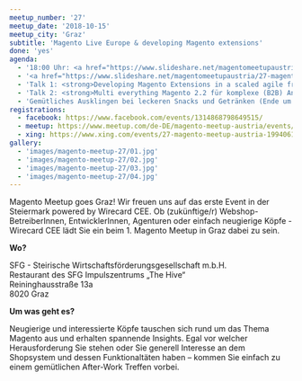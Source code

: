 ```yaml
---
meetup_number: '27'
meetup_date: '2018-10-15'
meetup_city: 'Graz'
subtitle: 'Magento Live Europe & developing Magento extensions'
done: 'yes'
agenda:
  - '18:00 Uhr: <a href="https://www.slideshare.net/magentomeetupaustria/27-magento-meetup-austria-intro">Intro</a>'
  - '<a href="https://www.slideshare.net/magentomeetupaustria/27-magento-meetup-austria-live-magento-news-magento-live-europe-2018-recap">Rückblick Magento Live Europe 2018 und Magento News</a> von Anna Völkl und Matthias Zeis'
  - 'Talk 1: <strong>Developing Magento Extensions in a scaled agile framework</strong> von Hartwig Brandl (in English)'
  - 'Talk 2: <strong>Multi everything Magento 2.2 für komplexe (B2B) Anforderungen</strong> by Markus Unterweger (in English)'
  - 'Gemütliches Ausklingen bei leckeren Snacks und Getränken (Ende um 22:00 Uhr)'
registrations:
  - facebook: https://www.facebook.com/events/1314868798649515/
  - meetup: https://www.meetup.com/de-DE/magento-meetup-austria/events/255166154/
  - xing: https://www.xing.com/events/27-magento-meetup-austria-1994061
gallery:
  - 'images/magento-meetup-27/01.jpg'
  - 'images/magento-meetup-27/02.jpg'
  - 'images/magento-meetup-27/03.jpg'
  - 'images/magento-meetup-27/04.jpg'
---
```


Magento Meetup goes Graz! Wir freuen uns auf das erste Event in der Steiermark powered by Wirecard CEE. Ob (zukünftige/r)
Webshop-BetreiberInnen, EntwicklerInnen, Agenturen oder einfach neugierige Köpfe - Wirecard CEE lädt Sie ein beim 1.
Magento Meetup in Graz dabei zu sein.

<strong>Wo?</strong>

SFG - Steirische Wirtschaftsförderungsgesellschaft m.b.H.<br />
Restaurant des SFG Impulszentrums „The Hive“<br />
Reininghausstraße 13a<br />
8020 Graz

<strong>Um was geht es?</strong>

Neugierige und interessierte Köpfe tauschen sich rund um das Thema Magento aus und erhalten spannende Insights. Egal vor
welcher Herausforderung Sie stehen oder Sie generell Interesse an dem Shopsystem und dessen Funktionaltäten haben –
kommen Sie einfach zu einem gemütlichen After-Work Treffen vorbei.
